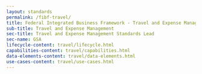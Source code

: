```yaml
---
layout: standards
permalink: /fibf-travel/
title: Federal Integrated Business Framework - Travel and Expense Management
sub-title: Travel and Expense Management
sec-title: Travel and Expense Management Standards Lead
sec-name: GSA
lifecycle-content: travel/lifecycle.html
capabilities-content: travel/capabilities.html
data-elements-content: travel/data-elements.html
use-cases-content: travel/use-cases.html
---
```


